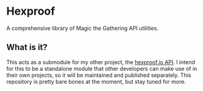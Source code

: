 # Hexproof
A comprehensive library of Magic the Gathering API utilities.

## What is it?
This acts as a submodule for my other project, the [hexproof.io API](https://github.com/Investigamer/hexproof.io).
I intend for this to be a standalone module that other developers can make use of in their own projects, so it will 
be maintained and published separately. This repository is pretty bare bones at the moment, but stay tuned for more.
